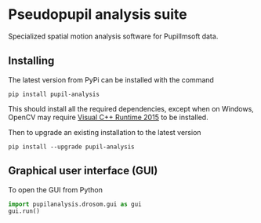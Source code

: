 <h1>Pseudopupil analysis suite</h1>
Specialized spatial motion analysis software for PupilImsoft data.


<h2>Installing</h2>

The latest version from PyPi can be installed with the command

```
pip install pupil-analysis
```

This should install all the required dependencies, except when on Windows, OpenCV may require
[Visual C++ Runtime 2015](https://www.microsoft.com/download/details.aspx?id=48145) to be installed.


Then to upgrade an existing installation to the latest version

```
pip install --upgrade pupil-analysis
```


<h2>Graphical user interface (GUI)</h2>

To open the GUI from Python

```python
import pupilanalysis.drosom.gui as gui
gui.run()
```
